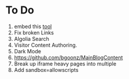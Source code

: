 # To Do

1. embed this [tool](https://bgoonz.github.io/html-2-md-converter/)
2. Fix broken Links
3. Algolia Search
4. Visitor Content Authoring.
5. Dark Mode
6. <https://github.com/bgoonz/MainBlogContent>
7. Break up iframe heavy pages into multiple
8. Add sandbox=allowscripts
